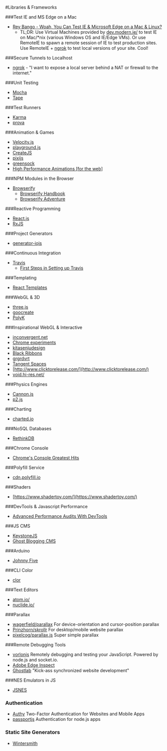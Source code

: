 #Libraries & Frameworks

###Test IE and MS Edge on a Mac

- [Rey Bango - Woah, You Can Test IE & Microsoft Edge on a Mac & Linux?](https://www.youtube.com/watch?v=_IH9glaWMt0)
  - TL;DR: Use Virtual Machines provided by [dev.modern.ie/](http://dev.modern.ie/) to test IE on Mac/*nix (various Windows OS and IE/Edge VMs). Or use RemoteIE to spawn a remote session of IE to test production sites. Use RemoteIE + [ngrok](https://ngrok.com/) to test local versions of your site. Cool!

###Secure Tunnels to Localhost

- [ngrok](https://ngrok.com/) - "I want to expose a local server behind a NAT or firewall to the internet."

###Unit Testing

* [Mocha](http://mochajs.org/)
* [Tape](https://github.com/substack/tape)

###Test Runners

* [Karma](http://karma-runner.github.io/0.12/index.html)
* [prova](https://github.com/azer/prova)

###Animation & Games

* [Velocity.js](http://julian.com/research/velocity/)
* [playground.js](http://playgroundjs.com/)
* [CreateJS](http://www.createjs.com/)
* [pixijs](http://www.pixijs.com/)
* [greensock](https://greensock.com/)
* [High Performance Animations [for the web]](http://www.html5rocks.com/en/tutorials/speed/high-performance-animations/)

###NPM Modules in the Browser

* [Browserify](https://github.com/substack/node-browserify)
    * [Browserify Handbook](https://github.com/substack/browserify-handbook)
    * [Browserify Adventure](https://github.com/substack/browserify-adventure)

###Reactive Programming

* [React.js](http://facebook.github.io/react/)
* [RxJS](https://github.com/Reactive-Extensions/RxJS)

###Project Generators

* [generator-iojs](https://github.com/joeybaker/generator-iojs)

###Continuous Integration

* [Travis](https://travis-ci.org/)
    * [First Steps in Setting up Travis](http://orizens.com/wp/topics/first-steps-in-setting-up-travis-ci-to-your-javascript-project/)

###Templating

* [React Templates](http://wix.github.io/react-templates/)

###WebGL & 3D

- [three.js](http://threejs.org/)
- [goocreate](http://www.goocreate.com/)
- [PolyK](http://polyk.ivank.net/)

###Inspirational WebGL & Interactive

- [inconvergent.net](http://inconvergent.net/)
- [Chrome experiments](https://www.chromeexperiments.com/)
- [kitasenjudesign](http://kitasenjudesign.com/)
- [Black Ribbons](http://grgrdvrt.com/miam/sweet_dream/)
- [grgrdvrt](http://grgrdvrt.com/)
- [Tangent Spaces](http://tangentspaces.co.uk/)
- [http://www.clicktorelease.com/](http://www.clicktorelease.com/)
- [void.hi-res.net/](http://void.hi-res.net/)

###Physics Engines

- [Cannon.js](http://schteppe.github.io/cannon.js/)
- [p2.js](https://schteppe.github.io/p2.js/)

###Charting

- [charted.io](http://www.charted.co/)

###NoSQL Databases

- [RethinkDB](http://www.rethinkdb.com/)

###Chrome Console

- [Chrome's Console Greatest Hits](http://www.mitchrobb.com/chromes-console-api-greatest-hits/)


###Polyfill Service

- [cdn.polyfill.io](https://cdn.polyfill.io/v1/docs/)

###Shaders

- [https://www.shadertoy.com/](https://www.shadertoy.com/)

###DevTools & Javascript Performance

- [Advanced Performance Audits With DevTools](http://www.paulirish.com/2015/advanced-performance-audits-with-devtools/)

###JS CMS

- [KeystoneJS](http://keystonejs.com/)
- [Ghost Blogging CMS](https://ghost.org/)

###Arduino

- [Johnny Five](http://johnny-five.io/)

###CLI Color

- [clor](https://github.com/bucaran/clor)

###Text Editors

- [atom.io/](https://atom.io/)
- [nuclide.io/](http://nuclide.io/)

###Parallax

- [wagerfield/parallax](http://matthew.wagerfield.com/parallax/) For device-orientation and cursor-position parallax
- [Prinzhorn/skrollr](https://github.com/Prinzhorn/skrollr) For desktop/mobile website parallax
- [pixelcog/parallax.js](https://github.com/pixelcog/parallax.js/) Super simple parallax

###Remote Debugging Tools

- [vorlonjs](http://vorlonjs.com/) Remotely debugging and testing your JavaScript. Powered by node.js and socket.io.
- [Adobe Edge Inspect](https://creative.adobe.com/products/inspect)
- [Ghostlab](http://vanamco.com/ghostlab/) "Kick-ass synchronized website development"


###NES Emulators in JS

- [JSNES](https://fir.sh/projects/jsnes/)


### Authentication

- [Authy](https://www.authy.com/users) Two-Factor Authentication for Websites and Mobile Apps
- [passportjs](http://passportjs.org/) Authentication for node.js apps

### Static Site Generators

- [Wintersmith](https://github.com/jnordberg/wintersmith) 
